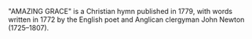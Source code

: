 "AMAZING GRACE" is a Christian hymn published in 1779, with words written in 1772 by the English poet and Anglican clergyman John Newton (1725–1807).
